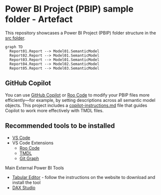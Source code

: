 # Power BI Project (PBIP) sample folder - Artefact

This repository showcases a Power BI Project (PBIP) folder structure in the [src folder](./src/).


```mermaid
graph TD
  Report01.Report --> Model01.SemanticModel
  Report02.Report --> Model01.SemanticModel
  Report03.Report --> Model01.SemanticModel
  Report04.Report --> Model02.SemanticModel
  Report05.Report --> Model03.SemanticModel

```

## GitHub Copilot

You can use [GitHub Copilot](https://code.visualstudio.com/docs/copilot/overview) or [Roo Code](https://docs.roocode.com/) to modify your PBIP files more efficiently—for example, by setting descriptions across all semantic model objects. This project includes a [copilot-instructions.md](./.roo/rules/01-power-bi-rules.md) file that guides Copilot to work more effectively with TMDL files.

## Recommended tools to be installed

- [VS Code](https://code.visualstudio.com/download)
- VS Code Extensions
  - [Roo Code](https://marketplace.visualstudio.com/items?itemName=RooVeterinaryInc.roo-cline)
  - [TMDL](https://marketplace.visualstudio.com/items?itemName=analysis-services.TMDL)
  - [Git Graph](https://marketplace.visualstudio.com/items?itemName=mhutchie.git-graph)

Main External Power BI Tools
- [Tabular Editor](https://docs.tabulareditor.com/te2/Getting-Started.html) - follow the instructions on the website to download and install the tool
- [DAX Studio](https://daxstudio.org/)
